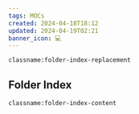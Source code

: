 ```yaml
---
tags: MOCs
created: 2024-04-18T18:12
updated: 2024-04-19T02:21
banner_icon: 💻
---
```

`classname:folder-index-replacement`
## Folder Index
`classname:folder-index-content`
```folder-index-content
```